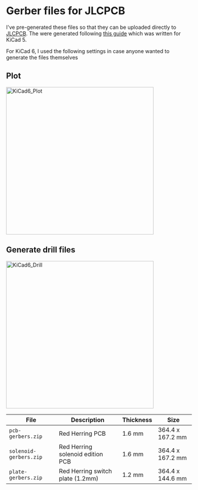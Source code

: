 # Gerber files for JLCPCB

I've pre-generated these files so that they can be uploaded directly to [JLCPCB](https://jlcpcb.com).  The were generated following [this guide](https://support.jlcpcb.com/article/149-how-to-generate-gerber-and-drill-files-in-kicad) which was written for KiCad 5.

For KiCad 6, I used the following settings in case anyone wanted to generate the files themselves

## Plot
<img width="400" alt="KiCad6_Plot" src="https://user-images.githubusercontent.com/800930/160165039-224cf822-faa5-46a0-ac04-ec833bd2327c.png">

## Generate drill files
<img width="400" alt="KiCad6_Drill" src="https://user-images.githubusercontent.com/800930/160165116-90bfb000-fe85-4636-aafe-0d3caa876871.png">


| File | Description | Thickness | Size
| ---- | ----------- | --------- | ----
| `pcb-gerbers.zip`  | Red Herring PCB | 1.6 mm | 364.4 x 167.2 mm
| `solenoid-gerbers.zip` | Red Herring solenoid edition PCB | 1.6 mm | 364.4 x 167.2 mm
| `plate-gerbers.zip` | Red Herring switch plate (1.2mm) | 1.2 mm | 364.4 x 144.6 mm
